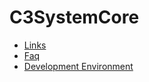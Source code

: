 # C3SystemCore

- [Links](03_c3-system-core/links.md)
- [Faq](03_c3-system-core/faq.md)
- [Development Environment](03_c3-system-core/devenv.md)